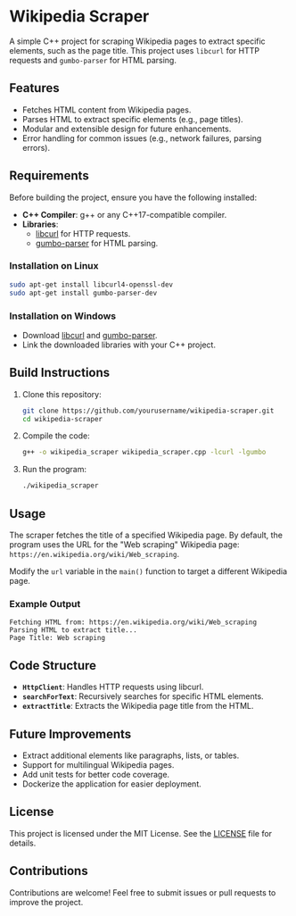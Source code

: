 # Wikipedia Scraper

A simple C++ project for scraping Wikipedia pages to extract specific elements, such as the page title. This project uses `libcurl` for HTTP requests and `gumbo-parser` for HTML parsing.

## Features

- Fetches HTML content from Wikipedia pages.
- Parses HTML to extract specific elements (e.g., page titles).
- Modular and extensible design for future enhancements.
- Error handling for common issues (e.g., network failures, parsing errors).

## Requirements

Before building the project, ensure you have the following installed:

- **C++ Compiler**: g++ or any C++17-compatible compiler.
- **Libraries**:
  - [libcurl](https://curl.se/libcurl/) for HTTP requests.
  - [gumbo-parser](https://github.com/google/gumbo-parser) for HTML parsing.

### Installation on Linux
```bash
sudo apt-get install libcurl4-openssl-dev
sudo apt-get install gumbo-parser-dev
```

### Installation on Windows
- Download [libcurl](https://curl.se/download.html) and [gumbo-parser](https://github.com/google/gumbo-parser).
- Link the downloaded libraries with your C++ project.

## Build Instructions

1. Clone this repository:
   ```bash
   git clone https://github.com/yourusername/wikipedia-scraper.git
   cd wikipedia-scraper
   ```

2. Compile the code:
   ```bash
   g++ -o wikipedia_scraper wikipedia_scraper.cpp -lcurl -lgumbo
   ```

3. Run the program:
   ```bash
   ./wikipedia_scraper
   ```

## Usage

The scraper fetches the title of a specified Wikipedia page. By default, the program uses the URL for the "Web scraping" Wikipedia page:  
`https://en.wikipedia.org/wiki/Web_scraping`.

Modify the `url` variable in the `main()` function to target a different Wikipedia page.

### Example Output
```plaintext
Fetching HTML from: https://en.wikipedia.org/wiki/Web_scraping
Parsing HTML to extract title...
Page Title: Web scraping
```

## Code Structure

- **`HttpClient`**: Handles HTTP requests using libcurl.
- **`searchForText`**: Recursively searches for specific HTML elements.
- **`extractTitle`**: Extracts the Wikipedia page title from the HTML.

## Future Improvements

- Extract additional elements like paragraphs, lists, or tables.
- Support for multilingual Wikipedia pages.
- Add unit tests for better code coverage.
- Dockerize the application for easier deployment.

## License

This project is licensed under the MIT License. See the [LICENSE](LICENSE) file for details.

## Contributions

Contributions are welcome! Feel free to submit issues or pull requests to improve the project.

